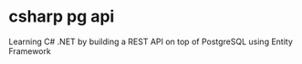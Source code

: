 # csharp pg api
Learning C# .NET by building a REST API on top of PostgreSQL using Entity Framework

